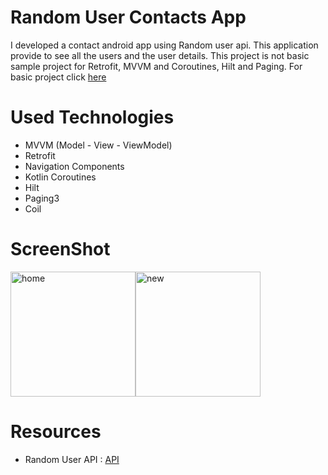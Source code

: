 # Random User Contacts App

I developed a contact android app using Random user api. This application provide to see all the users and the user details. This project is not basic sample project for Retrofit, MVVM and Coroutines, Hilt and Paging.
For basic project click [here](https://github.com/sezer1578/RandomUserBasicSample)

# Used Technologies
+ MVVM (Model - View - ViewModel)
+ Retrofit
+ Navigation Components
+ Kotlin Coroutines
+ Hilt
+ Paging3
+ Coil

# ScreenShot
<img width="200" alt="home" src="https://user-images.githubusercontent.com/26059113/207301373-1cc1a2a0-75f8-4d43-93a5-dc74b8a4f116.png"><img width="200" alt="new" src="https://user-images.githubusercontent.com/26059113/207301383-2aeb7a8a-9a15-48aa-be63-f1b7c86c62dd.png">
# Resources
+ Random User API : [API](https://randomuser.me/)
